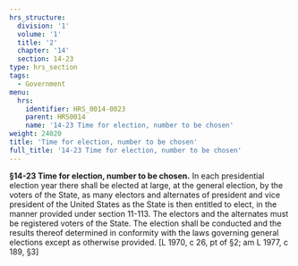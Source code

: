 ```yaml
---
hrs_structure:
  division: '1'
  volume: '1'
  title: '2'
  chapter: '14'
  section: 14-23
type: hrs_section
tags:
  - Government
menu:
  hrs:
    identifier: HRS_0014-0023
    parent: HRS0014
    name: '14-23 Time for election, number to be chosen'
weight: 24020
title: 'Time for election, number to be chosen'
full_title: '14-23 Time for election, number to be chosen'
---
```

**§14-23 Time for election, number to be chosen.** In each presidential election year there shall be elected at large, at the general election, by the voters of the State, as many electors and alternates of president and vice president of the United States as the State is then entitled to elect, in the manner provided under section 11-113\. The electors and the alternates must be registered voters of the State. The election shall be conducted and the results thereof determined in conformity with the laws governing general elections except as otherwise provided. [L 1970, c 26, pt of §2; am L 1977, c 189, §3]